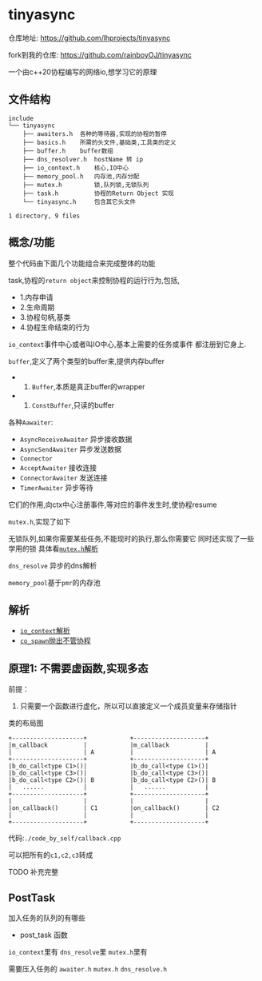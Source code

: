 # tinyasync

仓库地址: https://github.com/lhprojects/tinyasync

fork到我的仓库: https://github.com/rainboyOJ/tinyasync

一个由c++20协程编写的网络io,想学习它的原理

## 文件结构

```plaintext
include
└── tinyasync
    ├── awaiters.h  各种的等待器,实现的协程的暂停
    ├── basics.h    所需的头文件,基础类,工具类的定义
    ├── buffer.h    buffer数组
    ├── dns_resolver.h  hostName 转 ip
    ├── io_context.h    核心,IO中心
    ├── memory_pool.h   内存池,内存分配
    ├── mutex.h         锁,队列锁,无锁队列
    ├── task.h          协程的Return Object 实现
    └── tinyasync.h     包含其它头文件

1 directory, 9 files
```

## 概念/功能

整个代码由下面几个功能组合来完成整体的功能

task,协程的`return object`来控制协程的运行行为,包括,

- 1.内存申请
- 2.生命周期
- 3.协程句柄,基类
- 4.协程生命结束的行为

`io_context`事件中心或者叫IO中心,基本上需要的任务或事件
都注册到它身上.

`buffer`,定义了两个类型的buffer来,提供内存buffer

- 1. `Buffer`,本质是真正buffer的wrapper
- 1. `ConstBuffer`,只读的buffer

各种`Aawaiter`:

- `AsyncReceiveAwaiter` 异步接收数据
- `AsyncSendAwaiter` 异步发送数据
- `Connector`
- `AcceptAwaiter` 接收连接
- `ConnectorAwaiter` 发送连接
- `TimerAwaiter` 异步等待

它们的作用,向ctx中心注册事件,等对应的事件发生时,使协程resume


`mutex.h`,实现了如下

无锁队列,如果你需要某些任务,不能现时的执行,那么你需要它
同时还实现了一些学用的锁
具体看[`mutex.h`解析](./mutext.md)

`dns_resolve` 异步的dns解析

`memory_pool`基于`pmr`的内存池

## 解析

- [`io_context`解析](./io_context.md)
- [`co_spawn`抛出不管协程](./co_spawn.md)


## 原理1: 不需要虚函数,实现多态

前提：

1. 只需要一个函数进行虚化，所以可以直接定义一个成员变量来存储指针


类的布局图

```
+--------------------+            +--------------------+    
|m_callback          |            |m_callback          |    
|                    | A          |                    | A  
+--------------------+            +--------------------+    
|b_do_call<type C1>()|            |b_do_call<type C1>()|    
|b_do_call<type C3>()|            |b_do_call<type C3>()|    
|b_do_call<type C2>()| B          |b_do_call<type C2>()| B  
|   ......           |            |   ......           |    
+--------------------+            +--------------------+    
|                    |            |                    |    
|on_callback()       | C1         |on_callback()       | C2 
|                    |            |                    |    
+--------------------+            +--------------------+    
```

代码:`./code_by_self/callback.cpp`

可以把所有的`c1,c2,c3`转成


TODO 补充完整

## PostTask

加入任务的队列的有哪些

- post_task 函数

`io_context`里有
`dns_resolve`里
`mutex.h`里有

需要压入任务的
`awaiter.h`
`mutex.h`
`dns_resolve.h`
